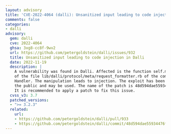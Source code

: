 ```yaml
---
layout: advisory
title: 'CVE-2022-4064 (dalli): Unsanitized input leading to code injection in Dalli'
comments: false
categories:
- dalli
advisory:
  gem: dalli
  cve: 2022-4064
  ghsa: 3xg8-cc8f-9wv2
  url: https://github.com/petergoldstein/dalli/issues/932
  title: Unsanitized input leading to code injection in Dalli
  date: 2022-11-19
  description: |
    A vulnerability was found in Dalli. Affected is the function self.meta_set
    of the file lib/dalli/protocol/meta/request_formatter.rb of the component Meta Protocol
    Handler. The manipulation leads to injection. The exploit has been disclosed to
    the public and may be used. The name of the patch is 48d594dae55934476fec61789e7a7c3700e0f50d.
    It is recommended to apply a patch to fix this issue.
  cvss_v3: 3.7
  patched_versions:
  - ">= 3.2.3"
  related:
    url:
    - https://github.com/petergoldstein/dalli/pull/933
    - https://github.com/petergoldstein/dalli/commit/48d594dae55934476fec61789e7a7c3700e0f50d
---
```

